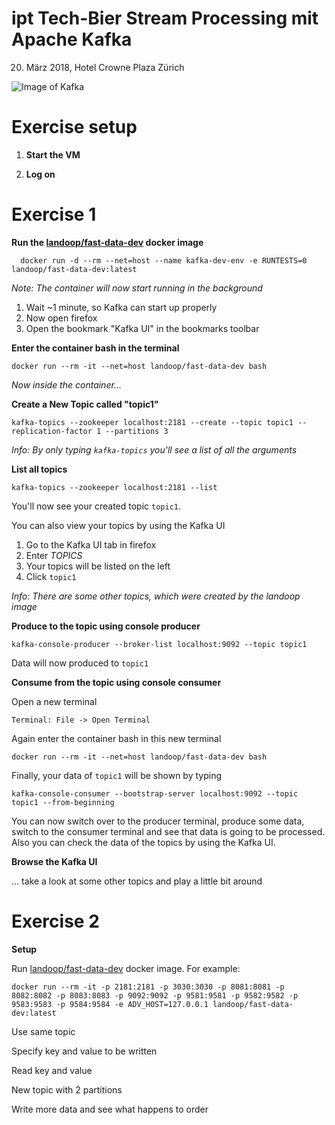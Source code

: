 # ipt Tech-Bier Stream Processing mit Apache Kafka
20. März 2018, Hotel Crowne Plaza Zürich



![Image of Kafka](https://www.codecentric.de/files/2015/12/logo.png)


# Exercise setup

1. **Start the VM**

2. **Log on**

# Exercise 1

**Run the [landoop/fast-data-dev](https://github.com/Landoop/fast-data-dev) docker image**

```
  docker run -d --rm --net=host --name kafka-dev-env -e RUNTESTS=0 landoop/fast-data-dev:latest
```
_Note: The container will now start running in the background_

1. Wait ~1 minute, so Kafka can start up properly
1. Now open firefox
1. Open the bookmark "Kafka UI" in the bookmarks toolbar

**Enter the container bash in the terminal**

```
docker run --rm -it --net=host landoop/fast-data-dev bash
```

_Now inside the container..._

**Create a New Topic called "topic1"**
```
kafka-topics --zookeeper localhost:2181 --create --topic topic1 --replication-factor 1 --partitions 3
```
_Info: By only typing `kafka-topics` you'll see a list of all the arguments_

**List all topics**
```
kafka-topics --zookeeper localhost:2181 --list
```
You'll now see your created topic `topic1`.

You can also view your topics by using the Kafka UI

1. Go to the Kafka UI tab in firefox 
1. Enter _TOPICS_
1. Your topics will be listed on the left
1. Click `topic1`

_Info: There are some other topics, which were created by the landoop image_

**Produce to the topic using console producer**
```
kafka-console-producer --broker-list localhost:9092 --topic topic1
```
Data will now produced to `topic1`

**Consume from the topic using console consumer**

Open a new terminal

`Terminal: File -> Open Terminal`

Again enter the container bash in this new terminal

```
docker run --rm -it --net=host landoop/fast-data-dev bash
```

Finally, your data of `topic1` will be shown by typing

```
kafka-console-consumer --bootstrap-server localhost:9092 --topic topic1 --from-beginning
```

You can now switch over to the producer terminal, produce some data, switch to the consumer terminal and see that data is going to be processed. Also you can check the data of the topics by using the Kafka UI.


**Browse the Kafka UI** 

... take a look at some other topics and play a little bit around 

# Exercise 2
**Setup**

Run [landoop/fast-data-dev](https://github.com/Landoop/fast-data-dev) docker image. For example:

```
docker run --rm -it -p 2181:2181 -p 3030:3030 -p 8081:8081 -p 8082:8082 -p 8083:8083 -p 9092:9092 -p 9581:9581 -p 9582:9582 -p 9583:9583 -p 9584:9584 -e ADV_HOST=127.0.0.1 landoop/fast-data-dev:latest
```

Use same topic

Specify key and value to be written

Read key and value

New topic with 2 partitions

Write more data and see what happens to order



